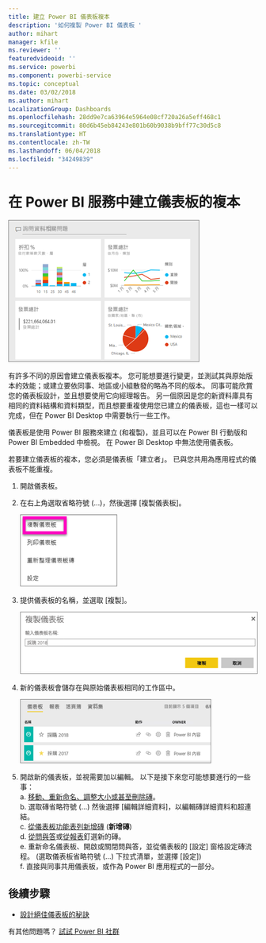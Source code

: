```yaml
---
title: 建立 Power BI 儀表板複本
description: '如何複製 Power BI 儀表板 '
author: mihart
manager: kfile
ms.reviewer: ''
featuredvideoid: ''
ms.service: powerbi
ms.component: powerbi-service
ms.topic: conceptual
ms.date: 03/02/2018
ms.author: mihart
LocalizationGroup: Dashboards
ms.openlocfilehash: 28dd9e7ca63964e5964e08cf720a26a5eff468c1
ms.sourcegitcommit: 80d6b45eb84243e801b60b9038b9bff77c30d5c8
ms.translationtype: HT
ms.contentlocale: zh-TW
ms.lasthandoff: 06/04/2018
ms.locfileid: "34249839"
---
```

# <a name="create-a-copy-of-a-dashboard-in-power-bi-service"></a>在 Power BI 服務中建立儀表板的複本
![儀表板](media/service-dashboard-copy/power-bi-dashboard.png)

 有許多不同的原因會建立儀表板複本。 您可能想要進行變更，並測試其與原始版本的效能；或建立要依同事、地區或小組散發的略為不同的版本。 同事可能欣賞您的儀表板設計，並且想要使用它向經理報告。 另一個原因是您的新資料庫具有相同的資料結構和資料類型，而且想要重複使用您已建立的儀表板，這也一樣可以完成，但在 Power BI Desktop 中需要執行一些工作。 

儀表板是使用 Power BI 服務來建立 (和複製)，並且可以在 Power BI 行動版和 Power BI Embedded 中檢視。  在 Power BI Desktop 中無法使用儀表板。 

若要建立儀表板的複本，您必須是儀表板「建立者」。 已與您共用為應用程式的儀表板不能重複。

1. 開啟儀表板。
2. 在右上角選取省略符號 (...)，然後選擇 [複製儀表板]。
   
   ![省略符號功能表](media/service-dashboard-copy/power-bi-dulicate.png)
3. 提供儀表板的名稱，並選取 [複製]。 
   
   ![[複製儀表板] 對話方塊](media/service-dashboard-copy/power-bi-name.png)
4. 新的儀表板會儲存在與原始儀表板相同的工作區中。 
   
   ![[儀表板] 索引標籤](media/service-dashboard-copy/power-bi-copied.png)

5.    開啟新的儀表板，並視需要加以編輯。 以下是接下來您可能想要進行的一些事：    
    a. [移動、重新命名、調整大小或甚至刪除磚](service-dashboard-edit-tile.md)。  
    b. 選取磚省略符號 (...) 然後選擇 [編輯詳細資料]，以編輯磚詳細資料和超連結。  
    c. [從儀表板功能表列新增磚](service-dashboard-add-widget.md) (**新增磚**)  
    d. [從問與答](service-dashboard-pin-tile-from-q-and-a.md)或[從報表](service-dashboard-pin-tile-from-report.md)釘選新的磚。  
    e. 重新命名儀表板、開啟或關閉問與答，並從儀表板的 [設定] 窗格設定磚流程。  (選取儀表板省略符號 (...) 下拉式清單，並選擇 [設定])  
    f. 直接與同事共用儀表板，或作為 Power BI 應用程式的一部分。 


## <a name="next-steps"></a>後續步驟
* [設計絕佳儀表板的秘訣](service-dashboards-design-tips.md) 

有其他問題嗎？ [試試 Power BI 社群](http://community.powerbi.com/)

